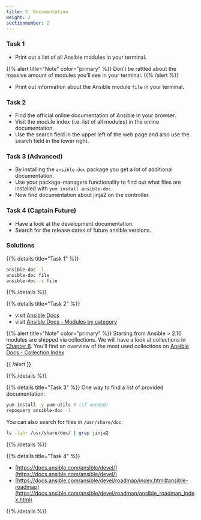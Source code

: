 ```yaml
---
title: 2. Documentation
weight: 2
sectionnumber: 2
---
```


### Task 1

* Print out a list of all Ansible modules in your terminal.

{{% alert title="Note" color="primary" %}}
Don’t be rattled about the massive amount of modules you’ll see in your terminal.
{{% /alert %}}

* Print out information about the Ansible module `file` in your terminal.

### Task 2

* Find the official online documentation of Ansible in your browser.
* Visit the module index (i.e. list of all modules) in the online documentation.
* Use the search field in the upper left of the web page and also use the search field in the lower right.

### Task 3 (Advanced)

* By installing the `ansible-doc` package you get a lot of additional documentation.
* Use your package-managers functionality to find out what files are installed with `yum install ansible-doc`.
* Now find documentation about jinja2 on the controller.

### Task 4 (Captain Future)

* Have a look at the development documentation.
* Search for the release dates of future ansible versions.

### Solutions

{{% details title="Task 1" %}}
```bash
ansible-doc -l
ansible-doc file
ansible-doc -s file
```
{{% /details %}}

{{% details title="Task 2" %}}

* visit [Ansible Docs](https://docs.ansible.com/)
* visit [Ansible Docs - Modules by category](https://docs.ansible.com/ansible/2.9/modules/modules_by_category.html)

{{% alert title="Note" color="primary" %}}
Starting from Ansible > 2.10 modules are shipped via collections. We will have a look at collections in [Chapter 8](../08). You'll find an overview of the most used collections on [Ansible Docs - Collection Index](https://docs.ansible.com/ansible/latest/collections/index.html)

{{ /alert }}

{{% /details %}}

{{% details title="Task 3" %}}
One way to find a list of provided documentation:
```bash
yum install -y yum-utils # (if needed)
repoquery ansible-doc -l
```

You can also search for files in `/usr/share/doc`:
```bash
ls -lahr /usr/share/doc/ | grep jinja2
```
{{% /details %}}

{{% details title="Task 4" %}}

* [https://docs.ansible.com/ansible/devel/](https://docs.ansible.com/ansible/devel/)
* [https://docs.ansible.com/ansible/devel/roadmap/index.html#ansible-roadmap](https://docs.ansible.com/ansible/devel/roadmap/ansible_roadmap_index.html)

{{% /details %}}
